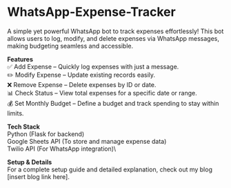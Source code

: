 # WhatsApp-Expense-Tracker
A simple yet powerful WhatsApp bot to track expenses effortlessly! This bot allows users to log, modify, and delete expenses via WhatsApp messages, making budgeting seamless and accessible.

**Features**\
✅ Add Expense – Quickly log expenses with just a message.\
✏️ Modify Expense – Update existing records easily.\
❌ Remove Expense – Delete expenses by ID or date.\
📊 Check Status – View total expenses for a specific date or range.\
💰 Set Monthly Budget – Define a budget and track spending to stay within limits.

**Tech Stack** \
Python (Flask for backend)\
Google Sheets API (To store and manage expense data)\
Twilio API (For WhatsApp integration)\

**Setup & Details**\
For a complete setup guide and detailed explanation, check out my blog [insert blog link here].
